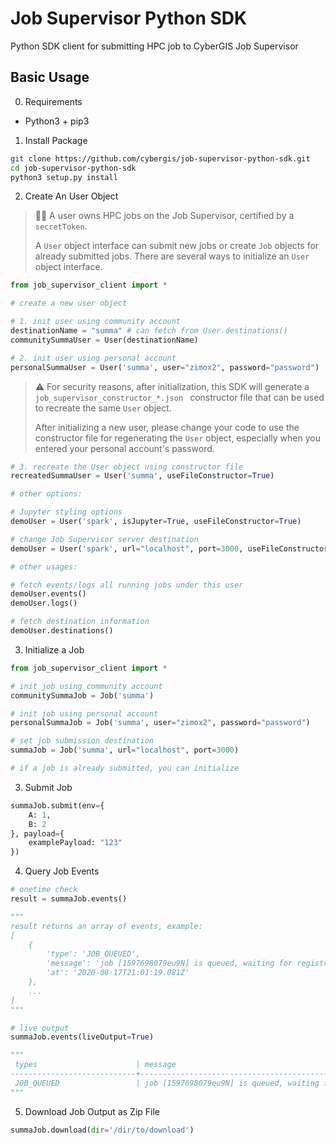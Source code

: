 # Job Supervisor Python SDK
Python SDK client for submitting HPC job to CyberGIS Job Supervisor

## Basic Usage
0. Requirements
- Python3 + pip3

1. Install Package
```bash
git clone https://github.com/cybergis/job-supervisor-python-sdk.git
cd job-supervisor-python-sdk
python3 setup.py install
```

2. Create An User Object

> 👩‍💻 A user owns HPC jobs on the Job Supervisor, certified by a `secretToken`. 
> 
> A `User` object interface can submit new jobs or create `Job` objects for already submitted jobs. There are several ways to initialize an `User` object interface. 
```python
from job_supervisor_client import *

# create a new user object

# 1. init user using community account
destinationName = "summa" # can fetch from User.destinations()
communitySummaUser = User(destinationName)

# 2. init user using personal account
personalSummaUser = User('summa', user="zimox2", password="password")
```
> ⚠️ For security reasons, after initialization, this SDK will generate a `job_supervisor_constructor_*.json ` constructor file that can be used to recreate the same `User` object. 
> 
> After initializing a new user, please change your code to use the constructor file for regenerating the `User` object, especially when you entered your personal account's password. 

```python
# 3. recreate the User object using constructor file
recreatedSummaUser = User('summa', useFileConstructor=True)
```

```python
# other options:

# Jupyter styling options
demoUser = User('spark', isJupyter=True, useFileConstructor=True)

# change Job Supervisor server destination
demoUser = User('spark', url="localhost", port=3000, useFileConstructor=True)

# other usages:

# fetch events/logs all running jobs under this user
demoUser.events()
demoUser.logs()

# fetch destination information
demoUser.destinations()
```

3. Initialize a Job
```python
from job_supervisor_client import *

# init job using community account
communitySummaJob = Job('summa')

# init job using personal account
personalSummaJob = Job('summa', user="zimox2", password="password")

# set job submission destination
summaJob = Job('summa', url="localhost", port=3000)

# if a job is already submitted, you can initialize 
```

3. Submit Job
```python
summaJob.submit(env={
    A: 1,
    B: 2
}, payload={
    examplePayload: "123"
})
```

4. Query Job Events
```python
# onetime check
result = summaJob.events()

"""
result returns an array of events, example:
[
	{
		'type': 'JOB_QUEUED',
		'message': 'job [1597698079eu9N] is queued, waiting for registration',
		'at': '2020-08-17T21:01:19.081Z'
	},
    ...
]
"""

# live output
summaJob.events(liveOutput=True)

"""
 types                      | message                                                                            | time
----------------------------+------------------------------------------------------------------------------------+--------------------------
 JOB_QUEUED                 | job [1597698079eu9N] is queued, waiting for registration                           | 2020-08-17T21:01:19.081Z
"""
```

5. Download Job Output as Zip File
```python
summaJob.download(dir='/dir/to/download')
```